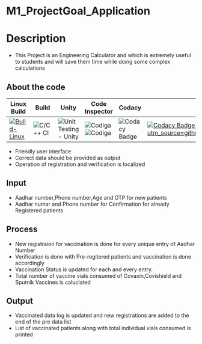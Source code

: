 # M1_ProjectGoal_Application

# Description
 * This Project is an Engineering Calculator and which is extremely useful to students and will save them time while doing some complex calculations 
 
## About the code
| Linux Build | Build | Unity | Code Inspector | Codacy | Cpp Check |
| --- | --- | --- | --- | --- | --- |
[![Build-Linux](https://github.com/Manjunadh521/M1_ProjectGoal_App/actions/workflows/Build-linux.yml/badge.svg)](https://github.com/Manjunadh521/M1_ProjectGoal_App/actions/workflows/Build-linux.yml)|![C/C++ CI](https://github.com/Manjunadh521/M1_ProjectGoal_App/actions/workflows/c-cpp.yml/badge.svg)|![Unit Testing - Unity](https://github.com/Manjunadh521/M1_ProjectGoal_App/actions/workflows/unity.yml/badge.svg)|![Codiga](https://api.codiga.io/project/30941/status/svg) ![Codiga](https://api.codiga.io/project/30941/score/svg)|![Codacy Badge](https://api.codacy.com/project/badge/Grade/a1edf2417a2e46699e8245f518c674f4)|[![Codacy Badge](https://app.codacy.com/project/badge/Grade/276175cb0cd04b90afc55d3aaf9a84da)](https://www.codacy.com/gh/Manjunadh521/M1_ProjectGoal_App/dashboard?utm_source=github.com&amp;utm_medium=referral&amp;utm_content=Manjunadh521/M1_ProjectGoal_App&amp;utm_campaign=Badge_Grade)](https://www.codacy.com/gh/Manjunadh521/M1_ProjectGoal_App/dashboard?utm_source=github.com&amp;utm_medium=referral&amp;utm_content=Manjunadh521/M1_ProjectGoal_App&amp;utm_campaign=Badge_Grade)|![Cppcheck](https://github.com/Manjunadh521/M1_ProjectGoal_App/actions/workflows/Static-check.yml/badge.svg)|


* Friendly user interface
* Correct data should be provided as output
* Operation of registration and verification is localized

## Input
* Aadhar number,Phone number,Age and OTP for new patients
* Aadhar numar and Phone number for Confirmation for already Registered patients

## Process
* New registraion for vaccination is done for every unique entry of Aadhar Number
* Verification is done with Pre-regitered patients and vaccination is done accordingly
* Vaccination Status is updated for each and every entry.
* Total number of vaccine vials consumed of Covaxin,Covishield and Sputnik Vaccines is caluclated


## Output
* Vaccinated data log is updated and new registrations are added to the end of the pre data list
* List of vaccinated patients along with total individual vials consumed is printed

